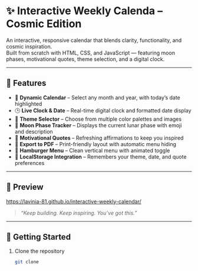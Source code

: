 # ✨  Interactive Weekly Calenda – Cosmic Edition 

An interactive, responsive calendar that blends clarity, functionality, and cosmic inspiration.  
Built from scratch with HTML, CSS, and JavaScript — featuring moon phases, motivational quotes, theme selection, and a digital clock.

---

## 🌟 Features

- 📅 **Dynamic Calendar** – Select any month and year, with today’s date highlighted
- 🕒 **Live Clock & Date** – Real-time digital clock and formatted date display
- 🎨 **Theme Selector** – Choose from multiple color palettes and images
- 🌙 **Moon Phase Tracker** – Displays the current lunar phase with emoji and description
- 💬 **Motivational Quotes** – Refreshing affirmations to keep you inspired
- 📄 **Export to PDF** – Print-friendly layout with automatic menu hiding
- 🍔 **Hamburger Menu** – Clean vertical menu with animated toggle
- 💾 **LocalStorage Integration** – Remembers your theme, date, and quote preferences

---

## 📸 Preview
https://lavinia-81.github.io/interactive-weekly-calendar/

> _“Keep building. Keep inspiring. You’ve got this.”_  

---

## 🚀 Getting Started

1. Clone the repository  
   ```bash
   git clone 
